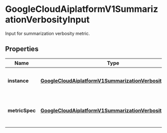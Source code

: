 

# GoogleCloudAiplatformV1SummarizationVerbosityInput

Input for summarization verbosity metric.

## Properties

| Name | Type | Description | Notes |
|------------ | ------------- | ------------- | -------------|
|**instance** | [**GoogleCloudAiplatformV1SummarizationVerbosityInstance**](GoogleCloudAiplatformV1SummarizationVerbosityInstance.md) | Required. Summarization verbosity instance. |  [optional] |
|**metricSpec** | [**GoogleCloudAiplatformV1SummarizationVerbositySpec**](GoogleCloudAiplatformV1SummarizationVerbositySpec.md) | Required. Spec for summarization verbosity score metric. |  [optional] |



